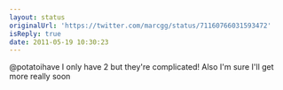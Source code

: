 ```yaml
---
layout: status
originalUrl: 'https://twitter.com/marcgg/status/71160766031593472'
isReply: true
date: 2011-05-19 10:30:23
---
```


@potatoihave I only have 2 but they're complicated! Also I'm sure I'll get more really soon
